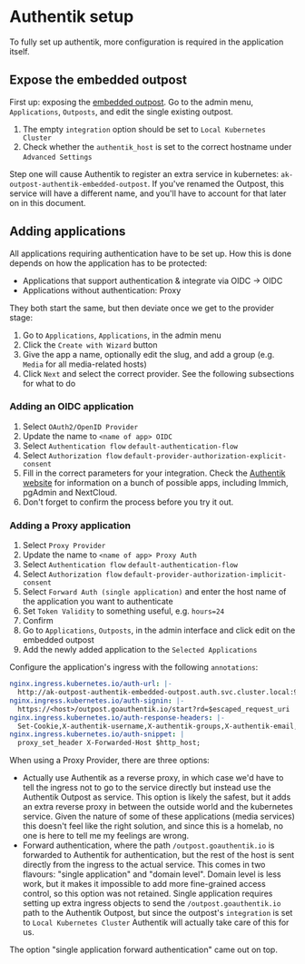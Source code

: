 # Authentik setup

To fully set up authentik, more configuration is required in the application itself.

## Expose the embedded outpost

First up: exposing the [embedded outpost](https://docs.goauthentik.io/docs/outposts/embedded/).
Go to the admin menu, `Applications`, `Outposts`, and edit the single existing outpost.

1. The empty `integration` option should be set to `Local Kubernetes Cluster`
1. Check whether the `authentik_host` is set to the correct hostname under `Advanced Settings`

Step one will cause Authentik to register an extra service in kubernetes: `ak-outpost-authentik-embedded-outpost`.
If you've renamed the Outpost, this service will have a different name, and you'll have to account for that later on in this document.

## Adding applications

All applications requiring authentication have to be set up.
How this is done depends on how the application has to be protected:

- Applications that support authentication & integrate via OIDC -> OIDC
- Applications without authentication: Proxy

They both start the same, but then deviate once we get to the provider stage:

1. Go to `Applications`, `Applications`, in the admin menu
1. Click the `Create with Wizard` button
1. Give the app a name, optionally edit the slug, and add a group (e.g. `Media` for all media-related hosts)
1. Click `Next` and select the correct provider. See the following subsections for what to do

### Adding an OIDC application

1. Select `OAuth2/OpenID Provider`
1. Update the name to `<name of app> OIDC`
1. Select `Authentication flow` `default-authentication-flow`
1. Select `Authorization flow` `default-provider-authorization-explicit-consent`
1. Fill in the correct parameters for your integration. Check the [Authentik website](https://docs.goauthentik.io/integrations/) for information on a bunch of possible apps, including Immich, pgAdmin and NextCloud.
1. Don't forget to confirm the process before you try it out.

### Adding a Proxy application

1. Select `Proxy Provider`
1. Update the name to `<name of app> Proxy Auth`
1. Select `Authentication flow` `default-authentication-flow`
1. Select `Authorization flow` `default-provider-authorization-implicit-consent`
1. Select `Forward Auth (single application)` and enter the host name of the application you want to authenticate
1. Set `Token Validity` to something useful, e.g. `hours=24`
1. Confirm
1. Go to `Applications`, `Outposts`, in the admin interface and click edit on the embedded outpost
1. Add the newly added application to the `Selected Applications`

Configure the application's ingress with the following `annotations`:

```yaml
nginx.ingress.kubernetes.io/auth-url: |-
  http://ak-outpost-authentik-embedded-outpost.auth.svc.cluster.local:9000/outpost.goauthentik.io/auth/nginx
nginx.ingress.kubernetes.io/auth-signin: |-
  https://<host>/outpost.goauthentik.io/start?rd=$escaped_request_uri
nginx.ingress.kubernetes.io/auth-response-headers: |-
  Set-Cookie,X-authentik-username,X-authentik-groups,X-authentik-email,X-authentik-name,X-authentik-uid
nginx.ingress.kubernetes.io/auth-snippet: |
  proxy_set_header X-Forwarded-Host $http_host;
```

When using a Proxy Provider, there are three options:

- Actually use Authentik as a reverse proxy, in which case we'd have to tell the ingress not to go to the service directly but instead use the Authentik Outpost as service.
  This option is likely the safest, but it adds an extra reverse proxy in between the outside world and the kubernetes service.
	Given the nature of some of these applications (media services) this doesn't feel like the right solution, and since this is a homelab, no one is here to tell me my feelings are wrong.
- Forward authentication, where the path `/outpost.goauthentik.io` is forwarded to Authentik for authentication, but the rest of the host is sent directly from the ingress to the actual service.
  This comes in two flavours: "single application" and "domain level".
	Domain level is less work, but it makes it impossible to add more fine-grained access control, so this option was not retained.
	Single application requires setting up extra ingress objects to send the `/outpost.goauthentik.io` path to the Authentik Outpost, but since the outpost's `integration` is set to `Local Kubernetes Cluster` Authentik will actually take care of this for us.

The option "single application forward authentication" came out on top.
